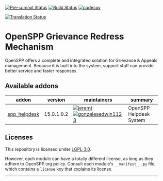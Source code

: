 
<!-- /!\ Non OCA Context : Set here the badge of your runbot / runboat instance. -->
[![Pre-commit Status](https://github.com/openspp/openspp-grievance-redress-mechanism/actions/workflows/pre-commit.yml/badge.svg?branch=15.0)](https://github.com/openspp/openspp-grievance-redress-mechanism/actions/workflows/pre-commit.yml?query=branch%3A15.0)
[![Build Status](https://github.com/openspp/openspp-grievance-redress-mechanism/actions/workflows/test.yml/badge.svg?branch=15.0)](https://github.com/openspp/openspp-grievance-redress-mechanism/actions/workflows/test.yml?query=branch%3A15.0)
[![codecov](https://codecov.io/gh/openspp/openspp-grievance-redress-mechanism/branch/15.0/graph/badge.svg)](https://codecov.io/gh/openspp/openspp-grievance-redress-mechanism)
<!-- /!\ Non OCA Context : Set here the badge of your translation instance. -->
[![Translation Status](https://translate.openspp.org/widgets/openspp/-/svg-badge.svg)](https://translate.openspp.org/engage/openspp/?utm_source=widget)

<!-- /!\ do not modify above this line -->

# OpenSPP Grievance Redress Mechanism

OpenSPP offers a complete and integrated solution for Grievance & Appeals management. Because it is built into the system, support staff can provide better service and faster responses.

<!-- /!\ do not modify below this line -->

<!-- prettier-ignore-start -->

[//]: # (addons)

Available addons
----------------
addon | version | maintainers | summary
--- | --- | --- | ---
[spp_helpdesk](spp_helpdesk/) | 15.0.1.0.2 | [![jeremi](https://github.com/jeremi.png?size=30px)](https://github.com/jeremi) [![gonzalesedwin1123](https://github.com/gonzalesedwin1123.png?size=30px)](https://github.com/gonzalesedwin1123) | OpenSPP Helpdesk System

[//]: # (end addons)

<!-- prettier-ignore-end -->

## Licenses

This repository is licensed under [LGPL-3.0](LICENSE).

However, each module can have a totally different license, as long as they adhere to OpenSPP.org
policy. Consult each module's `__manifest__.py` file, which contains a `license` key
that explains its license.

----
<!-- /!\ Non OCA Context : Set here the full description of your organization. -->
